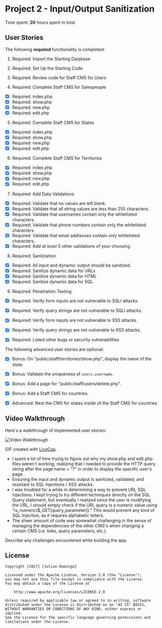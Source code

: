 # Project 2 - Input/Output Sanitization

Time spent: **20** hours spent in total

## User Stories

The following **required** functionality is completed:

1. Required: Import the Starting Database

2. Required: Set Up the Starting Code

3. Required: Review code for Staff CMS for Users

4. Required: Complete Staff CMS for Salespeople
  * [X]  Required: index.php
  * [X]  Required: show.php
  * [X]  Required: new.php
  * [X]  Required: edit.php

5. Required: Complete Staff CMS for States
  * [X]  Required: index.php
  * [X]  Required: show.php
  * [X]  Required: new.php
  * [X]  Required: edit.php

6. Required: Complete Staff CMS for Territories
  * [X]  Required: index.php
  * [X]  Required: show.php
  * [X]  Required: new.php
  * [X]  Required: edit.php

7. Required: Add Data Validations
  * [X]  Required: Validate that no values are left blank.
  * [X]  Required: Validate that all string values are less than 255 characters.
  * [X]  Required: Validate that usernames contain only the whitelisted characters.
  * [X]  Required: Validate that phone numbers contain only the whitelisted characters.
  * [X]  Required: Validate that email addresses contain only whitelisted characters.
  * [X]  Required: Add *at least 5* other validations of your choosing.

8. Required: Sanitization
  * [X]  Required: All input and dynamic output should be sanitized.
  * [X]  Required: Sanitize dynamic data for URLs
  * [X]  Required: Sanitize dynamic data for HTML
  * [X]  Required: Sanitize dynamic data for SQL

9. Required: Penetration Testing
  * [X]  Required: Verify form inputs are not vulnerable to SQLI attacks.
  * [X]  Required: Verify query strings are not vulnerable to SQLI attacks.
  * [X]  Required: Verify form inputs are not vulnerable to XSS attacks.
  * [X]  Required: Verify query strings are not vulnerable to XSS attacks.
  * [X]  Required: Listed other bugs or security vulnerabilities


The following advanced user stories are optional:

- [X]  Bonus: On "public/staff/territories/show.php", display the name of the state.

- [X]  Bonus: Validate the uniqueness of `users.username`.

- [X]  Bonus: Add a page for "public/staff/users/delete.php".

- [X]  Bonus: Add a Staff CMS for countries.

- [X]  Advanced: Nest the CMS for states inside of the Staff CMS for countries


## Video Walkthrough

Here's a walkthrough of implemented user stories:

<img src='http://i.giphy.com/d1E1LGfax3i0VBC0.gif' title='Video Walkthrough' width='' alt='Video Walkthrough' />

GIF created with [LiceCap](http://www.cockos.com/licecap/).

- I spent a lot of time trying to figure out why my show.php and edit.php files weren't working, realizing that I needed to provide the HTTP query string after the page name + "?" in order to display the specific user's page.
- Ensuring the input and dynamic output is sanitized, validated, and resistant to SQL injections / XSS attacks.
- I was troubled for a while in determining a way to prevent URL SQL injections. I kept trying to try different techniques directly on the SQL Query statement, but eventually I realized since the user is modifying the URL, I should simply check if the URL query is a numeric value using "is_numeric($_GET[query_parameter])." This would prevent any kind of SQL Injection, as it requires alphabetic letters.
- The sheer amount of code was somewhat challenging in the sense of managing the dependencies of the other CMS's when changing a certain CMS (i.e. links, query parameters, etc.).

Describe any challenges encountered while building the app.

## License

    Copyright [2017] [Julian Domingo]

    Licensed under the Apache License, Version 2.0 (the "License");
    you may not use this file except in compliance with the License.
    You may obtain a copy of the License at

        http://www.apache.org/licenses/LICENSE-2.0

    Unless required by applicable law or agreed to in writing, software
    distributed under the License is distributed on an "AS IS" BASIS,
    WITHOUT WARRANTIES OR CONDITIONS OF ANY KIND, either express or implied.
    See the License for the specific language governing permissions and
    limitations under the License.